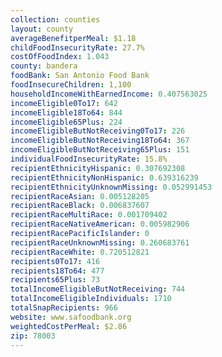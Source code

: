```yaml
---
collection: counties
layout: county
averageBenefitperMeal: $1.18
childFoodInsecurityRate: 27.7%
costOfFoodIndex: 1.043
county: bandera
foodBank: San Antonio Food Bank
foodInsecureChildren: 1,100
householdIncomeWithEarnedIncome: 0.407563025
incomeEligible0To17: 642
incomeEligible18To64: 844
incomeEligible65Plus: 224
incomeEligibleButNotReceiving0To17: 226
incomeEligibleButNotReceiving18To64: 367
incomeEligibleButNotReceiving65Plus: 151
individualFoodInsecurityRate: 15.8%
recipientEthnicityHispanic: 0.307692308
recipientEthnicityNonHispanic: 0.639316239
recipientEthnicityUnknownMissing: 0.052991453
recipientRaceAsian: 0.005128205
recipientRaceBlack: 0.006837607
recipientRaceMultiRace: 0.001709402
recipientRaceNativeAmerican: 0.005982906
recipientRacePacificIslander: 0
recipientRaceUnknownMissing: 0.260683761
recipientRaceWhite: 0.720512821
recipients0To17: 416
recipients18To64: 477
recipients65Plus: 73
totalIncomeEligibleButNotReceiving: 744
totalIncomeEligibleIndividuals: 1710
totalSnapRecipients: 966
website: www.safoodbank.org
weightedCostPerMeal: $2.86
zip: 78003
---
```

